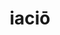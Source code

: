 ---
title: iaciō
meaning: to throw
ch: [ten, f1, f]
pos: verb
inf: iacere
secondppstem: iac
infend: ere
conjugation: third
derivatives: eject, projector
sixms: I
---